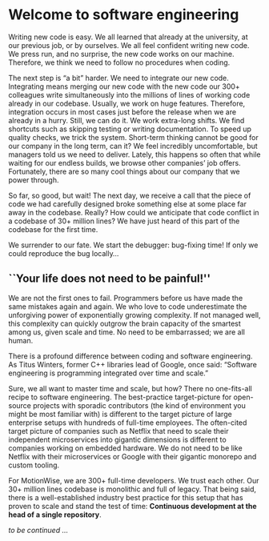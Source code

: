 # Welcome to software engineering

Writing new code is easy. 
We all learned that already at the university, 
at our previous job, or by ourselves. 
We all feel confident writing new code.
We press run, and no surprise, the new code works on our machine. 
Therefore, we think we need to follow no procedures when coding.

The next step is “a bit” harder. 
We need to integrate our new code.
Integrating means merging our new code with
the new code our 300+ colleagues write simultaneously
into the millions of lines of working code already in our codebase. 
Usually, we work on huge features.
Therefore, integration occurs in most cases just before the release when we are already in a hurry.
Still, we can do it. 
We work extra-long shifts. 
We find shortcuts such as skipping testing or writing documentation.
To speed up quality checks, we trick the system. 
Short-term thinking cannot be good for our company in the long term, can it?
We feel incredibly uncomfortable, but managers told us we need to deliver. 
Lately, this happens so often that while waiting for our endless builds, 
we browse other companies’ job offers. 
Fortunately, there are so many cool things about our company that we power through.

So far, so good, but wait!
The next day, we receive a call that the piece of code we had carefully designed 
broke something else at some place far away in the codebase.
Really? How could we anticipate that code conflict in a codebase of 30+ million lines?
We have just heard of this part of the codebase for the first time. 

We surrender to our fate. 
We start the debugger: bug-fixing time!
If only we could reproduce the bug locally…

## ``Your life does not need to be painful!''

We are not the first ones to fail. 
Programmers before us have made the same mistakes again and again. 
We who love to code underestimate the unforgiving power 
of exponentially growing complexity.
If not managed well, this complexity can quickly outgrow 
the brain capacity of the smartest among us, given scale and time.
No need to be embarrassed; we are all human.

There is a profound difference between coding and software engineering.
As Titus Winters, former C++ libraries lead of Google, once said:
“Software engineering is programming integrated over time and scale.” 

Sure, we all want to master time and scale, but how? 
There no one-fits-all recipe to software engineering. 
The best-practice target-picture for open-source projects with sporadic contributors 
(the kind of environment you might be most familiar with) is different to the
target picture of large enterprise setups with hundreds of full-time employees. 
The often-cited target picture of companies such as Netflix 
that need to scale their independent microservices into gigantic dimensions 
is different to companies working on embedded hardware. 
We do not need to be like Netflix with their microservices or Google with their
gigantic monorepo and custom tooling. 

For MotionWise, we are 300+ full-time developers. 
We trust each other.
Our 30+ million lines codebase is monolithic and full of legacy.
That being said, there is a well-established industry best practice 
for this setup that has proven to scale and stand the test of time:
**Continuous development at the head of a single repository**.

_to be continued ..._